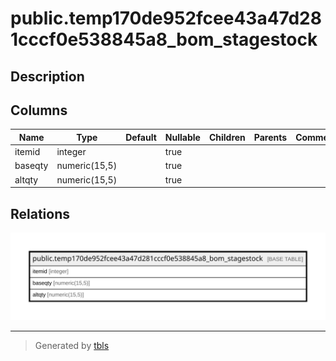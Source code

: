 # public.temp170de952fcee43a47d281cccf0e538845a8_bom_stagestock

## Description

## Columns

| Name | Type | Default | Nullable | Children | Parents | Comment |
| ---- | ---- | ------- | -------- | -------- | ------- | ------- |
| itemid | integer |  | true |  |  |  |
| baseqty | numeric(15,5) |  | true |  |  |  |
| altqty | numeric(15,5) |  | true |  |  |  |

## Relations

![er](public.temp170de952fcee43a47d281cccf0e538845a8_bom_stagestock.svg)

---

> Generated by [tbls](https://github.com/k1LoW/tbls)
